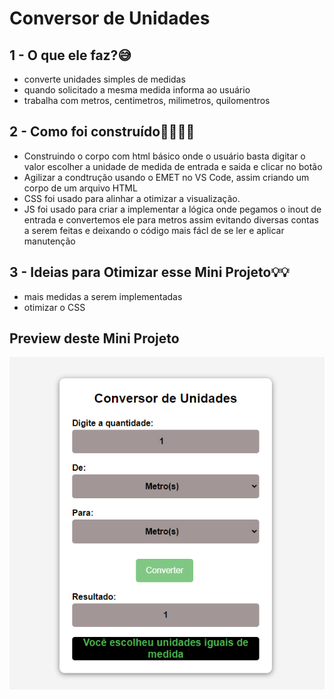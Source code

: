# Conversor de Unidades

## 1 - O que ele faz?😅
* converte unidades simples de medidas
* quando solicitado a mesma medida informa ao usuário
* trabalha com metros, centimetros, milimetros, quilomentros

## 2 - Como foi construído👨‍💻👨‍🔧
* Construindo o corpo com html básico onde o usuário basta digitar o valor escolher a unidade de medida de entrada e saida e clicar no botão
* Agilizar a condtrução usando o EMET no VS Code, assim criando um corpo de um arquivo HTML
* CSS foi usado para alinhar a otimizar a visualização.
* JS foi usado para criar a implementar a lógica onde pegamos o inout de entrada e convertemos ele para metros assim evitando diversas contas a serem feitas e deixando o código mais fácl de se ler e aplicar manutenção

## 3 - Ideias para Otimizar esse Mini Projeto💡💡
* mais medidas a serem implementadas
* otimizar o CSS

## Preview deste Mini Projeto
![alt text](image.png)
